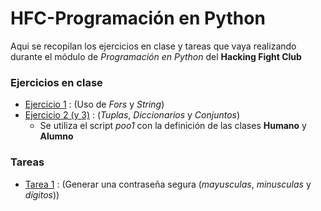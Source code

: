 # HFC-Programación en Python

Aqui se recopilan los ejercicios en clase y tareas que vaya realizando durante el módulo de *Programación en Python* del **Hacking Fight Club**

### Ejercicios en clase

- [Ejercicio 1](ejerciciosClase/palindromo.py) : (Uso de *Fors* y *String*)
- [Ejercicio 2 (y 3)](ejerciciosClase/ejercicio_2.py) : (*Tuplas*, *Diccionarios* y *Conjuntos*)
    - Se utiliza el script *poo1* con la definición de las clases **Humano** y **Alumno**

### Tareas

- [Tarea 1](tarea1/securePassGenerator.py) : (Generar una contraseña segura (*mayusculas*, *minusculas* y *dígitos*))
